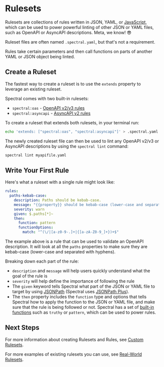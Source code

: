 # Rulesets

Rulesets are collections of rules written in JSON, YAML, or [JavaScript](../guides/4-custom-rulesets.md#alternative-js-ruleset-format), which can be used to power powerful linting of other JSON or YAML files, such as OpenAPI or AsyncAPI descriptions. Meta, we know! 😎

Ruleset files are often named `.spectral.yaml`, but that's not a requirement.

Rules take certain parameters and then call functions on parts of another YAML or JSON object being linted.

## Create a Ruleset

The fastest way to create a ruleset is to use the `extends` property to leverage an existing ruleset.

Spectral comes with two built-in rulesets:

- `spectral:oas` - [OpenAPI v2/v3 rules](./4-openapi.md)
- `spectral:asyncapi` - [AsyncAPI v2 rules](./5-asyncapi.md)

To create a ruleset that extends both rulesets, in your terminal run:

```bash
echo 'extends: ["spectral:oas", "spectral:asyncapi"]' > .spectral.yaml
```

The newly created ruleset file can then be used to lint any OpenAPI v2/v3 or AsyncAPI descriptions by using the `spectral lint` command:

```bash
spectral lint myapifile.yaml
```

## Write Your First Rule

Here's what a ruleset with a single rule might look like:

```yaml
rules:
  paths-kebab-case:
    description: Paths should be kebab-case.
    message: "{{property}} should be kebab-case (lower-case and separated with hyphens)"
    severity: warn
    given: $.paths[*]~
    then:
      function: pattern
      functionOptions:
        match: "^(\/|[a-z0-9-.]+|{[a-zA-Z0-9_]+})+$"
```

The example above is a rule that can be used to validate an OpenAPI description. It will look at all the `paths` properties to make sure they are kebab-case (lower-case and separated with hyphens).

Breaking down each part of the rule:

- `description` and `message` will help users quickly understand what the goal of the rule is
- `severity` will help define the importance of following the rule
- The `given` keyword tells Spectral what part of the JSON or YAML file to target by using [JSONPath](http://jsonpath.com/) (Spectral uses [JSONPath Plus](https://www.npmjs.com/package/jsonpath-plus)).
- The `then` property includes the `function` type and options that tells Spectral how to apply the function to the JSON or YAML file, and make sure that the rule is being followed or not. Spectral has a set of [built-in functions](../reference/functions.md) such as `truthy` or `pattern`, which can be used to power rules.

## Next Steps

For more information about creating Rulesets and Rules, see [Custom Rulesets](../guides/4-custom-rulesets.md).

For more examples of existing rulesets you can use, see [Real-World Rulesets](../../README.md#🌎-real-world-rulesets).
